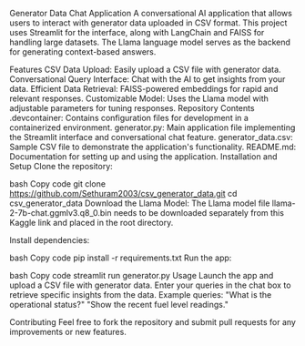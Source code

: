 Generator Data Chat Application
A conversational AI application that allows users to interact with generator data uploaded in CSV format. This project uses Streamlit for the interface, along with LangChain and FAISS for handling large datasets. The Llama language model serves as the backend for generating context-based answers.

Features
CSV Data Upload: Easily upload a CSV file with generator data.
Conversational Query Interface: Chat with the AI to get insights from your data.
Efficient Data Retrieval: FAISS-powered embeddings for rapid and relevant responses.
Customizable Model: Uses the Llama model with adjustable parameters for tuning responses.
Repository Contents
.devcontainer: Contains configuration files for development in a containerized environment.
generator.py: Main application file implementing the Streamlit interface and conversational chat feature.
generator_data.csv: Sample CSV file to demonstrate the application's functionality.
README.md: Documentation for setting up and using the application.
Installation and Setup
Clone the repository:

bash
Copy code
git clone https://github.com/Sethuram2003/csv_generator_data.git
cd csv_generator_data
Download the Llama Model: The Llama model file llama-2-7b-chat.ggmlv3.q8_0.bin needs to be downloaded separately from this Kaggle link and placed in the root directory.

Install dependencies:

bash
Copy code
pip install -r requirements.txt
Run the app:

bash
Copy code
streamlit run generator.py
Usage
Launch the app and upload a CSV file with generator data.
Enter your queries in the chat box to retrieve specific insights from the data.
Example queries:
"What is the operational status?"
"Show the recent fuel level readings."


Contributing
Feel free to fork the repository and submit pull requests for any improvements or new features.


